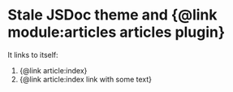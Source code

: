 # Stale JSDoc theme and {@link module:articles articles plugin}

It links to itself:

 1. {@link article:index}
 2. {@link article:index link with some text}
